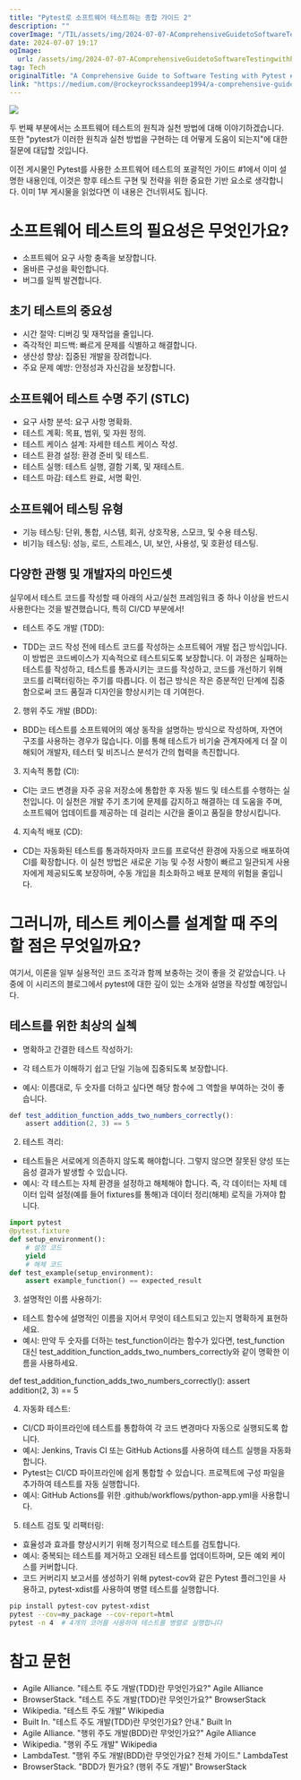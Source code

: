 ```yaml
---
title: "Pytest로 소프트웨어 테스트하는 종합 가이드 2"
description: ""
coverImage: "/TIL/assets/img/2024-07-07-AComprehensiveGuidetoSoftwareTestingwithPytest2_0.png"
date: 2024-07-07 19:17
ogImage:
  url: /assets/img/2024-07-07-AComprehensiveGuidetoSoftwareTestingwithPytest2_0.png
tag: Tech
originalTitle: "A Comprehensive Guide to Software Testing with Pytest #2"
link: "https://medium.com/@rockeyrockssandeep1994/a-comprehensive-guide-to-software-testing-with-pytest-2-e0e59fdf1933"
---
```


<img src="/TIL/assets/img/2024-07-07-AComprehensiveGuidetoSoftwareTestingwithPytest2_0.png" />

두 번째 부분에서는 소프트웨어 테스트의 원칙과 실천 방법에 대해 이야기하겠습니다. 또한 "pytest가 이러한 원칙과 실천 방법을 구현하는 데 어떻게 도움이 되는지"에 대한 질문에 대답할 것입니다.

이전 게시물인 Pytest를 사용한 소프트웨어 테스트의 포괄적인 가이드 #1에서 이미 설명한 내용인데, 이것은 향후 테스트 구현 및 전략을 위한 중요한 기반 요소로 생각합니다. 이미 1부 게시물을 읽었다면 이 내용은 건너뛰셔도 됩니다.

# 소프트웨어 테스트의 필요성은 무엇인가요?

<!-- TIL 수평 -->

<ins class="adsbygoogle"
     style="display:block"
     data-ad-client="ca-pub-4877378276818686"
     data-ad-slot="1549334788"
     data-ad-format="auto"
     data-full-width-responsive="true"></ins>

<script>
(adsbygoogle = window.adsbygoogle || []).push({});
</script>

- 소프트웨어 요구 사항 충족을 보장합니다.
- 올바른 구성을 확인합니다.
- 버그를 일찍 발견합니다.

## 초기 테스트의 중요성

- 시간 절약: 디버깅 및 재작업을 줄입니다.
- 즉각적인 피드백: 빠르게 문제를 식별하고 해결합니다.
- 생산성 향상: 집중된 개발을 장려합니다.
- 주요 문제 예방: 안정성과 자신감을 보장합니다.

## 소프트웨어 테스트 수명 주기 (STLC)

<!-- TIL 수평 -->

<ins class="adsbygoogle"
     style="display:block"
     data-ad-client="ca-pub-4877378276818686"
     data-ad-slot="1549334788"
     data-ad-format="auto"
     data-full-width-responsive="true"></ins>

<script>
(adsbygoogle = window.adsbygoogle || []).push({});
</script>

- 요구 사항 분석: 요구 사항 명확화.
- 테스트 계획: 목표, 범위, 및 자원 정의.
- 테스트 케이스 설계: 자세한 테스트 케이스 작성.
- 테스트 환경 설정: 환경 준비 및 테스트.
- 테스트 실행: 테스트 실행, 결함 기록, 및 재테스트.
- 테스트 마감: 테스트 완료, 서명 확인.

## 소프트웨어 테스팅 유형

- 기능 테스팅: 단위, 통합, 시스템, 회귀, 상호작용, 스모크, 및 수용 테스팅.
- 비기능 테스팅: 성능, 로드, 스트레스, UI, 보안, 사용성, 및 호환성 테스팅.

## 다양한 관행 및 개발자의 마인드셋

<!-- TIL 수평 -->

<ins class="adsbygoogle"
     style="display:block"
     data-ad-client="ca-pub-4877378276818686"
     data-ad-slot="1549334788"
     data-ad-format="auto"
     data-full-width-responsive="true"></ins>

<script>
(adsbygoogle = window.adsbygoogle || []).push({});
</script>

실무에서 테스트 코드를 작성할 때 아래의 사고/실천 프레임워크 중 하나 이상을 반드시 사용한다는 것을 발견했습니다, 특히 CI/CD 부분에서!

- 테스트 주도 개발 (TDD):

- TDD는 코드 작성 전에 테스트 코드를 작성하는 소프트웨어 개발 접근 방식입니다. 이 방법은 코드베이스가 지속적으로 테스트되도록 보장합니다. 이 과정은 실패하는 테스트를 작성하고, 테스트를 통과시키는 코드를 작성하고, 코드를 개선하기 위해 코드를 리팩터링하는 주기를 따릅니다. 이 접근 방식은 작은 증분적인 단계에 집중함으로써 코드 품질과 디자인을 향상시키는 데 기여한다.

2. 행위 주도 개발 (BDD):

<!-- TIL 수평 -->

<ins class="adsbygoogle"
     style="display:block"
     data-ad-client="ca-pub-4877378276818686"
     data-ad-slot="1549334788"
     data-ad-format="auto"
     data-full-width-responsive="true"></ins>

<script>
(adsbygoogle = window.adsbygoogle || []).push({});
</script>

- BDD는 테스트를 소프트웨어의 예상 동작을 설명하는 방식으로 작성하며, 자연어 구조를 사용하는 경우가 많습니다. 이를 통해 테스트가 비기술 관계자에게 더 잘 이해되어 개발자, 테스터 및 비즈니스 분석가 간의 협력을 촉진합니다.

3. 지속적 통합 (CI):

- CI는 코드 변경을 자주 공유 저장소에 통합한 후 자동 빌드 및 테스트를 수행하는 실천입니다. 이 실천은 개발 주기 초기에 문제를 감지하고 해결하는 데 도움을 주며, 소프트웨어 업데이트를 제공하는 데 걸리는 시간을 줄이고 품질을 향상시킵니다.

4. 지속적 배포 (CD):

<!-- TIL 수평 -->

<ins class="adsbygoogle"
     style="display:block"
     data-ad-client="ca-pub-4877378276818686"
     data-ad-slot="1549334788"
     data-ad-format="auto"
     data-full-width-responsive="true"></ins>

<script>
(adsbygoogle = window.adsbygoogle || []).push({});
</script>

- CD는 자동화된 테스트를 통과하자마자 코드를 프로덕션 환경에 자동으로 배포하여 CI를 확장합니다. 이 실천 방법은 새로운 기능 및 수정 사항이 빠르고 일관되게 사용자에게 제공되도록 보장하며, 수동 개입을 최소화하고 배포 문제의 위험을 줄입니다.

# 그러니까, 테스트 케이스를 설계할 때 주의할 점은 무엇일까요?

여기서, 이론을 일부 실용적인 코드 조각과 함께 보충하는 것이 좋을 것 같았습니다. 나중에 이 시리즈의 블로그에서 pytest에 대한 깊이 있는 소개와 설명을 작성할 예정입니다.

## 테스트를 위한 최상의 실첵

<!-- TIL 수평 -->

<ins class="adsbygoogle"
     style="display:block"
     data-ad-client="ca-pub-4877378276818686"
     data-ad-slot="1549334788"
     data-ad-format="auto"
     data-full-width-responsive="true"></ins>

<script>
(adsbygoogle = window.adsbygoogle || []).push({});
</script>

- 명확하고 간결한 테스트 작성하기:

- 각 테스트가 이해하기 쉽고 단일 기능에 집중되도록 보장합니다.
- 예시: 이름대로, 두 숫자를 더하고 싶다면 해당 함수에 그 역할을 부여하는 것이 좋습니다.

```js
def test_addition_function_adds_two_numbers_correctly():
    assert addition(2, 3) == 5
```

2. 테스트 격리:

<!-- TIL 수평 -->

<ins class="adsbygoogle"
     style="display:block"
     data-ad-client="ca-pub-4877378276818686"
     data-ad-slot="1549334788"
     data-ad-format="auto"
     data-full-width-responsive="true"></ins>

<script>
(adsbygoogle = window.adsbygoogle || []).push({});
</script>

- 테스트들은 서로에게 의존하지 않도록 해야합니다. 그렇지 않으면 잘못된 양성 또는 음성 결과가 발생할 수 있습니다.
- 예시: 각 테스트는 자체 환경을 설정하고 해체해야 합니다. 즉, 각 데이터는 자체 데이터 입력 설정(예를 들어 fixtures를 통해)과 데이터 정리(해체) 로직을 가져야 합니다.

```python
import pytest
@pytest.fixture
def setup_environment():
    # 설정 코드
    yield
    # 해체 코드
def test_example(setup_environment):
    assert example_function() == expected_result
```

3. 설명적인 이름 사용하기:

- 테스트 함수에 설명적인 이름을 지어서 무엇이 테스트되고 있는지 명확하게 표현하세요.
- 예시: 만약 두 숫자를 더하는 test_function이라는 함수가 있다면, test_function 대신 test_addition_function_adds_two_numbers_correctly와 같이 명확한 이름을 사용하세요.

<!-- TIL 수평 -->

<ins class="adsbygoogle"
     style="display:block"
     data-ad-client="ca-pub-4877378276818686"
     data-ad-slot="1549334788"
     data-ad-format="auto"
     data-full-width-responsive="true"></ins>

<script>
(adsbygoogle = window.adsbygoogle || []).push({});
</script>

def test_addition_function_adds_two_numbers_correctly():
assert addition(2, 3) == 5

4. 자동화 테스트:

- CI/CD 파이프라인에 테스트를 통합하여 각 코드 변경마다 자동으로 실행되도록 합니다.
- 예시: Jenkins, Travis CI 또는 GitHub Actions를 사용하여 테스트 실행을 자동화합니다.
- Pytest는 CI/CD 파이프라인에 쉽게 통합할 수 있습니다. 프로젝트에 구성 파일을 추가하여 테스트를 자동 실행합니다.
- 예시: GitHub Actions를 위한 .github/workflows/python-app.yml을 사용합니다.

<!-- TIL 수평 -->

<ins class="adsbygoogle"
     style="display:block"
     data-ad-client="ca-pub-4877378276818686"
     data-ad-slot="1549334788"
     data-ad-format="auto"
     data-full-width-responsive="true"></ins>

<script>
(adsbygoogle = window.adsbygoogle || []).push({});
</script>

5. 테스트 검토 및 리팩터링:

- 효율성과 효과를 향상시키기 위해 정기적으로 테스트를 검토합니다.
- 예시: 중복되는 테스트를 제거하고 오래된 테스트를 업데이트하며, 모든 예외 케이스를 커버합니다.
- 코드 커버리지 보고서를 생성하기 위해 pytest-cov와 같은 Pytest 플러그인을 사용하고, pytest-xdist를 사용하여 병렬 테스트를 실행합니다.

```bash
pip install pytest-cov pytest-xdist
pytest --cov=my_package --cov-report=html
pytest -n 4  # 4개의 코어를 사용하여 테스트를 병렬로 실행합니다
```

# 참고 문헌

<!-- TIL 수평 -->

<ins class="adsbygoogle"
     style="display:block"
     data-ad-client="ca-pub-4877378276818686"
     data-ad-slot="1549334788"
     data-ad-format="auto"
     data-full-width-responsive="true"></ins>

<script>
(adsbygoogle = window.adsbygoogle || []).push({});
</script>

- Agile Alliance. "테스트 주도 개발(TDD)란 무엇인가요?" Agile Alliance
- BrowserStack. "테스트 주도 개발(TDD)란 무엇인가요?" BrowserStack
- Wikipedia. "테스트 주도 개발" Wikipedia
- Built In. "테스트 주도 개발(TDD)란 무엇인가요? 안내." Built In
- Agile Alliance. "행위 주도 개발(BDD)란 무엇인가요?" Agile Alliance
- Wikipedia. "행위 주도 개발" Wikipedia
- LambdaTest. "행위 주도 개발(BDD)란 무엇인가요? 전체 가이드." LambdaTest
- BrowserStack. "BDD가 뭔가요? (행위 주도 개발)" BrowserStack
